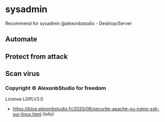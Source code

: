 # sysadmin
 Recommend for sysadmin @alexonbstudio - Desktop/Server

## Automate
## Protect from attack
## Scan virus


### Copyright &copy; AlexonbStudio for freedom
License LGPLV3.0

+ https://blog.alexonbstudio.fr/2020/06/securite-apache-ou-nginx-ssh-sur-linux.html (Info)
